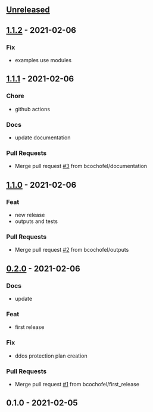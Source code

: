 
<a name="unreleased"></a>
## [Unreleased]


<a name="1.1.2"></a>
## [1.1.2] - 2021-02-06
### Fix
- examples use modules


<a name="1.1.1"></a>
## [1.1.1] - 2021-02-06
### Chore
- github actions

### Docs
- update documentation

### Pull Requests
- Merge pull request [#3](https://github.com/bcochofel/terraform-azurerm-virtual-network/issues/3) from bcochofel/documentation


<a name="1.1.0"></a>
## [1.1.0] - 2021-02-06
### Feat
- new release
- outputs and tests

### Pull Requests
- Merge pull request [#2](https://github.com/bcochofel/terraform-azurerm-virtual-network/issues/2) from bcochofel/outputs


<a name="0.2.0"></a>
## [0.2.0] - 2021-02-06
### Docs
- update

### Feat
- first release

### Fix
- ddos protection plan creation

### Pull Requests
- Merge pull request [#1](https://github.com/bcochofel/terraform-azurerm-virtual-network/issues/1) from bcochofel/first_release


<a name="0.1.0"></a>
## 0.1.0 - 2021-02-05

[Unreleased]: https://github.com/bcochofel/terraform-azurerm-virtual-network/compare/1.1.2...HEAD
[1.1.2]: https://github.com/bcochofel/terraform-azurerm-virtual-network/compare/1.1.1...1.1.2
[1.1.1]: https://github.com/bcochofel/terraform-azurerm-virtual-network/compare/1.1.0...1.1.1
[1.1.0]: https://github.com/bcochofel/terraform-azurerm-virtual-network/compare/0.2.0...1.1.0
[0.2.0]: https://github.com/bcochofel/terraform-azurerm-virtual-network/compare/0.1.0...0.2.0
